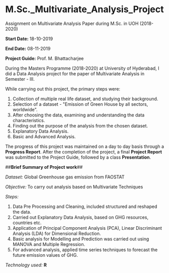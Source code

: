 # M.Sc._Multivariate_Analysis_Project
Assignment on Multivariate Analysis Paper during M.Sc. in UOH (2018-2020)

**Start Date:** 18-10-2019

**End Date:** 08-11-2019

**Project Guide:** Prof. M. Bhattacharjee

During the Masters Programme (2018-2020) at University of Hyderabad, I did a Data Analysis project for the paper of Multivariate Analysis in Semester - III.

While carrying out this project, the primary steps were: 
1. Collection of multiple real life dataset, and studying their background. 
2. Selection of a dataset - "Emission of Green House by all sectors, worldwide". 
3. After choosing the data, examining and understanding the data characteristics. 
4. Finding out the purpose of the analysis from the chosen dataset. 
5. Explanatory Data Analysis. 
6. Basic and Advanced Analysis.

The progress of this project was maintained on a day to day basis through a **Progress Report**. After the completion of the project, a final **Project Report** was submitted to the Project Guide, followed by a class **Presentation**.

##**Brief Summary of Project work**##

*Dataset:* Global Greenhouse gas emission from FAOSTAT

*Objective:* To carry out analysis based on Multivariate Techniques

*Steps:*
1. Data Pre Processing and Cleaning, included structured and reshaped the data. 
2. Carried out Explanatory Data Analysis, based on GHG resources, countries etc. 
3. Application of Principal Component Analysis (PCA), Linear Discriminant Analysis (LDA) for Dimensional Reduction. 
4. Basic analysis for Modelling and Prediction was carried out using MANOVA and Multiple Regression. 
5. For advanced analysis, applied time series techniques to forecast the future emission values of GHG.

*Technology used:* **R**
